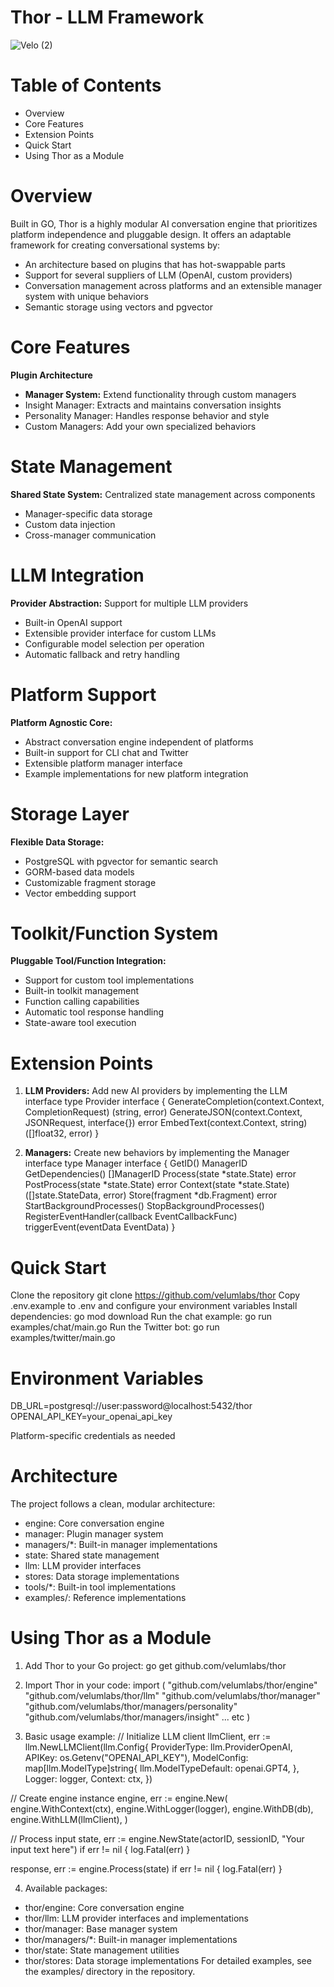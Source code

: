 # **Thor - LLM Framework**

![Velo (2)](https://github.com/user-attachments/assets/1e4a72e5-a6d3-4390-9af2-edfaa8e4d61a)

# **Table of Contents**
- Overview
- Core Features
- Extension Points
- Quick Start
- Using Thor as a Module

# **Overview**
Built in GO, Thor is a highly modular AI conversation engine that prioritizes platform independence and pluggable design. It offers an adaptable framework for creating conversational systems by:

- An architecture based on plugins that has hot-swappable parts
- Support for several suppliers of LLM (OpenAI, custom providers)
- Conversation management across platforms and an extensible manager system with unique behaviors
- Semantic storage using vectors and pgvector

# **Core Features**
**Plugin Architecture**
 - **Manager System:** Extend functionality through custom managers
 - Insight Manager: Extracts and maintains conversation insights
 - Personality Manager: Handles response behavior and style
 - Custom Managers: Add your own specialized behaviors
   
# **State Management**
**Shared State System:** Centralized state management across components
 - Manager-specific data storage
 - Custom data injection
 - Cross-manager communication

# **LLM Integration**
**Provider Abstraction:** Support for multiple LLM providers
 - Built-in OpenAI support
 - Extensible provider interface for custom LLMs
 - Configurable model selection per operation
 - Automatic fallback and retry handling
   
# **Platform Support**
**Platform Agnostic Core:**
 - Abstract conversation engine independent of platforms
 - Built-in support for CLI chat and Twitter
 - Extensible platform manager interface
 - Example implementations for new platform integration

# **Storage Layer**
**Flexible Data Storage:**
- PostgreSQL with pgvector for semantic search
- GORM-based data models
- Customizable fragment storage
- Vector embedding support

# **Toolkit/Function System**
**Pluggable Tool/Function Integration:**
- Support for custom tool implementations
- Built-in toolkit management
- Function calling capabilities
- Automatic tool response handling
- State-aware tool execution

# **Extension Points**
1. **LLM Providers:** Add new AI providers by implementing the LLM interface
type Provider interface {
    GenerateCompletion(context.Context, CompletionRequest) (string, error)
    GenerateJSON(context.Context, JSONRequest, interface{}) error
    EmbedText(context.Context, string) ([]float32, error)
}

2. **Managers:** Create new behaviors by implementing the Manager interface
type Manager interface {
    GetID() ManagerID
    GetDependencies() []ManagerID
    Process(state *state.State) error
    PostProcess(state *state.State) error
    Context(state *state.State) ([]state.StateData, error)
    Store(fragment *db.Fragment) error
    StartBackgroundProcesses()
    StopBackgroundProcesses()
    RegisterEventHandler(callback EventCallbackFunc)
    triggerEvent(eventData EventData)
}

# **Quick Start**
Clone the repository
git clone https://github.com/velumlabs/thor
Copy .env.example to .env and configure your environment variables
Install dependencies:
go mod download
Run the chat example:
go run examples/chat/main.go
Run the Twitter bot:
go run examples/twitter/main.go

# **Environment Variables**
DB_URL=postgresql://user:password@localhost:5432/thor
OPENAI_API_KEY=your_openai_api_key

Platform-specific credentials as needed

# **Architecture**
The project follows a clean, modular architecture:

- engine: Core conversation engine
- manager: Plugin manager system
- managers/*: Built-in manager implementations
- state: Shared state management
- llm: LLM provider interfaces
- stores: Data storage implementations
- tools/*: Built-in tool implementations
- examples/: Reference implementations

# **Using Thor as a Module**
1. Add Thor to your Go project:
go get github.com/velumlabs/thor

2. Import Thor in your code:
import (
  "github.com/velumlabs/thor/engine"
  "github.com/velumlabs/thor/llm"
  "github.com/velumlabs/thor/manager"
  "github.com/velumlabs/thor/managers/personality"
  "github.com/velumlabs/thor/managers/insight"
  ... etc
)

3. Basic usage example:
// Initialize LLM client
llmClient, err := llm.NewLLMClient(llm.Config{
  ProviderType: llm.ProviderOpenAI,
  APIKey: os.Getenv("OPENAI_API_KEY"),
  ModelConfig: map[llm.ModelType]string{
    llm.ModelTypeDefault: openai.GPT4,
  },
  Logger: logger,
  Context: ctx,
})

// Create engine instance
engine, err := engine.New(
  engine.WithContext(ctx),
  engine.WithLogger(logger),
  engine.WithDB(db),
  engine.WithLLM(llmClient),
)

// Process input
state, err := engine.NewState(actorID, sessionID, "Your input text here")
if err != nil {
  log.Fatal(err)
}

response, err := engine.Process(state)
if err != nil {
  log.Fatal(err)
}

4. Available packages:
- thor/engine: Core conversation engine
- thor/llm: LLM provider interfaces and implementations
- thor/manager: Base manager system
- thor/managers/*: Built-in manager implementations
- thor/state: State management utilities
- thor/stores: Data storage implementations
For detailed examples, see the examples/ directory in the repository.
